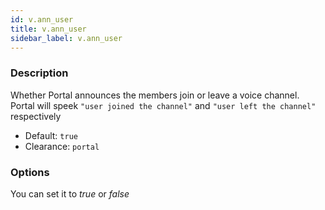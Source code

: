 ```yaml
---
id: v.ann_user
title: v.ann_user
sidebar_label: v.ann_user
---
```


### Description

Whether Portal announces the members join or leave a voice channel.
Portal will speek `"user joined the channel"` and `"user left the channel"` respectively

* Default: `true`
* Clearance: `portal`

### Options

You can set it to _true_ or _false_